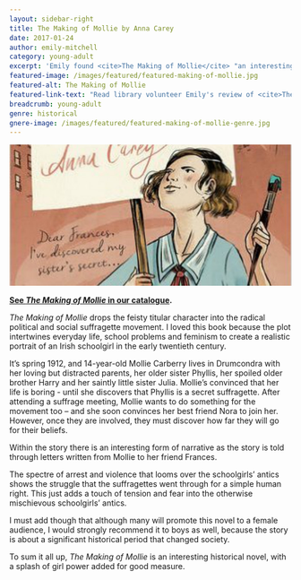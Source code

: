 ```yaml
---
layout: sidebar-right
title: The Making of Mollie by Anna Carey
date: 2017-01-24
author: emily-mitchell
category: young-adult
excerpt: 'Emily found <cite>The Making of Mollie</cite> "an interesting historical novel, with a splash of girl power added for good measure."'
featured-image: /images/featured/featured-making-of-mollie.jpg
featured-alt: The Making of Mollie
featured-link-text: "Read library volunteer Emily's review of <cite>The Making of Mollie</cite>, by Anna Carey."
breadcrumb: young-adult
genre: historical
gnere-image: /images/featured/featured-making-of-mollie-genre.jpg
---
```


![The Making of Mollie](/images/featured/featured-making-of-mollie.jpg)

**[See <cite>The Making of Mollie</cite> in our catalogue](https://suffolk.spydus.co.uk/cgi-bin/spydus.exe/ENQ/OPAC/BIBENQ?BRN=2050134).**

<cite>The Making of Mollie</cite> drops the feisty titular character into the radical political and social suffragette movement. I loved this book because the plot intertwines everyday life, school problems and feminism to create a realistic portrait of an Irish schoolgirl in the early twentieth century.

It’s spring 1912, and 14-year-old Mollie Carberry lives in Drumcondra with her loving but distracted parents, her older sister Phyllis, her spoiled older brother Harry and her saintly little sister Julia. Mollie’s convinced that her life is boring - until she discovers that Phyllis is a secret suffragette. After attending a suffrage meeting, Mollie wants to do something for the movement too – and she soon convinces her best friend Nora to join her. However, once they are involved, they must discover how far they will go for their beliefs.

Within the story there is an interesting form of narrative as the story is told through letters written from Mollie to her friend Frances.

The spectre of arrest and violence that looms over the schoolgirls’ antics shows the struggle that the suffragettes went through for a simple human right. This just adds a touch of tension and fear into the otherwise mischievous schoolgirls’ antics.

I must add though that although many will promote this novel to a female audience, I would strongly recommend it to boys as well, because the story is about a significant historical period that changed society.

To sum it all up, <cite>The Making of Mollie</cite> is an interesting historical novel, with a splash of girl power added for good measure.
